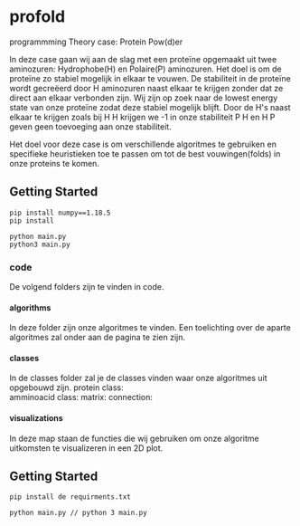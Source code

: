 # profold
programmming Theory
case: Protein Pow(d)er

In deze case gaan wij aan de slag met een proteïne opgemaakt uit twee aminozuren: Hydrophobe(H) en Polaire(P) aminozuren. Het doel is om de proteïne zo stabiel mogelijk in elkaar te vouwen. De stabiliteit in de proteïne wordt gecreëerd  door H aminozuren naast elkaar te krijgen zonder dat ze direct aan elkaar verbonden zijn. Wij zijn op zoek naar de 
lowest energy state van onze proteïne zodat deze stabiel mogelijk blijft. Door de H's naast elkaar te krijgen zoals bij H H  krijgen we -1 in onze stabiliteit P H en H P geven geen toevoeging aan onze stabiliteit.

Het doel voor deze case is om verschillende algoritmes te gebruiken en specifieke heuristieken toe te passen om tot de best vouwingen(folds) in onze proteins te komen.

## Getting Started
```command 
pip install numpy==1.18.5
pip install
```

```command
python main.py
python3 main.py
```

### code
De volgend folders zijn te vinden in code.

#### algorithms
In deze folder zijn onze algoritmes te vinden. Een toelichting over de aparte algoritmes zal onder aan de pagina te zien zijn.

#### classes
In de classes folder zal je de classes vinden waar onze algoritmes uit opgebouwd zijn. 
protein class:  
amminoacid class:
matrix:
connection:

#### visualizations
In deze map staan de functies die wij gebruiken om onze algoritme uitkomsten te visualizeren in een 2D plot.

## Getting Started
```command 
pip install de requirments.txt
```

```command
python main.py // python 3 main.py
```
